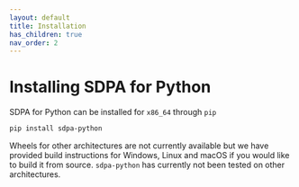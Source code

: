 ```yaml
---
layout: default
title: Installation
has_children: true
nav_order: 2
---
```


# Installing SDPA for Python

SDPA for Python can be installed for `x86_64` through `pip`

```bash
pip install sdpa-python
```

Wheels for other architectures are not currently available but we have provided build instructions for Windows, Linux and macOS if you would like to build it from source. `sdpa-python` has currently not been tested on other architectures.